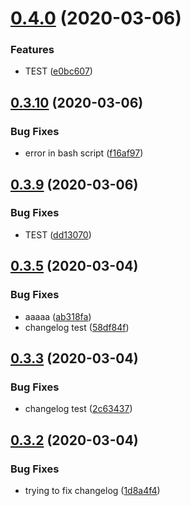# [0.4.0](https://github.com/sarkahn/test_actions/compare/v0.3.10...v0.4.0) (2020-03-06)


### Features

* TEST ([e0bc607](https://github.com/sarkahn/test_actions/commit/e0bc6075d8ea62341189ce9b4c3877c9de5549bb))

## [0.3.10](https://github.com/sarkahn/test_actions/compare/v0.3.9...v0.3.10) (2020-03-06)


### Bug Fixes

* error in bash script ([f16af97](https://github.com/sarkahn/test_actions/commit/f16af97aa2d8f26ee8c9c17842f93a325c9a25ef))

## [0.3.9](https://github.com/sarkahn/test_actions/compare/v0.3.8...v0.3.9) (2020-03-06)


### Bug Fixes

* TEST ([dd13070](https://github.com/sarkahn/test_actions/commit/dd13070e29b4122d796f0ec260250d235c3c68ae))

## [0.3.5](https://github.com/sarkahn/test_actions/compare/v0.3.4...v0.3.5) (2020-03-04)


### Bug Fixes

* aaaaa ([ab318fa](https://github.com/sarkahn/test_actions/commit/ab318fa545ee92b46ecefd083f1bb4ccd2391665))
* changelog test ([58df84f](https://github.com/sarkahn/test_actions/commit/58df84f6e4d4f0cfb71032a2a74a6f6427696402))

## [0.3.3](https://github.com/sarkahn/test_actions/compare/v0.3.2...v0.3.3) (2020-03-04)


### Bug Fixes

* changelog test ([2c63437](https://github.com/sarkahn/test_actions/commit/2c63437802df10fa43900da2ed77ca3710cd4ace))

## [0.3.2](https://github.com/sarkahn/test_actions/compare/v0.3.1...v0.3.2) (2020-03-04)


### Bug Fixes

* trying to fix changelog ([1d8a4f4](https://github.com/sarkahn/test_actions/commit/1d8a4f4a745863cb643c596d721c46e15ba2ce0e))
